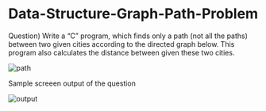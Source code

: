 # Data-Structure-Graph-Path-Problem
Question)	Write a “C” program, which finds only a path (not all the paths) between two given cities according to the directed graph below. This program also calculates the distance between given these two cities. 

![path](https://user-images.githubusercontent.com/42515502/108606861-d7be6080-73cd-11eb-86ab-8efeb97a9d10.png)

Sample screeen output of the question

![output](https://user-images.githubusercontent.com/42515502/108606874-ec9af400-73cd-11eb-8e3e-701e87292719.png)
